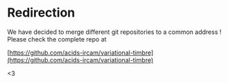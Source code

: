 # Redirection

We have decided to merge different git repositories to a common address ! Please check the complete repo at

[https://github.com/acids-ircam/variational-timbre](https://github.com/acids-ircam/variational-timbre)

<3
